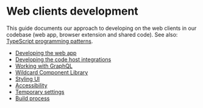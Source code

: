 # Web clients development

This guide documents our approach to developing on the web clients in our codebase (web app, browser extension and shared code).
See also: [TypeScript programming patterns](../languages/typescript.md).

- [Developing the web app](web_app.md)
- [Developing the code host integrations](code_host_integrations.md)
- [Working with GraphQL](graphql.md)
- [Wildcard Component Library](wildcard.md)
- [Styling UI](styling.md)
- [Accessibility](accessibility.md)
- [Temporary settings](temporary_settings.md)
- [Build process](build.md)
